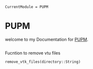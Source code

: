 ```@meta
CurrentModule = PUPM
```

# PUPM

welcome to my
Documentation for [PUPM](https://github.com/Aminofa70/PUPM.jl).

```@index
```
Fucntion to remove vtu files

```
remove_vtk_files(directory::String)
```

